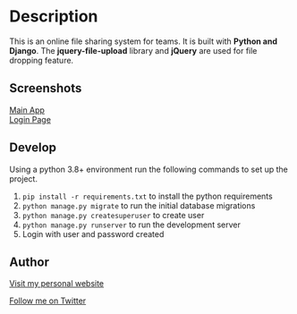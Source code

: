 # Description

This is an online file sharing system for teams. It is built with **Python and Django**. The **jquery-file-upload** library and **jQuery** are used for file dropping feature.

## Screenshots

[Main App](./assets/app.png) \
[Login Page](./assets/login.png)


## Develop

Using a python 3.8+ environment run the following commands to set up the project.

1. `pip install -r requirements.txt` to install the python requirements
2. `python manage.py migrate` to run the initial database migrations
3. `python manage.py createsuperuser` to create user
4. `python manage.py runserver` to run the development server
5. Login with user and password created


## Author

[Visit my personal website](https://patzhong.com/)

[Follow me on Twitter](https://twitter.com/pat_zhong)


